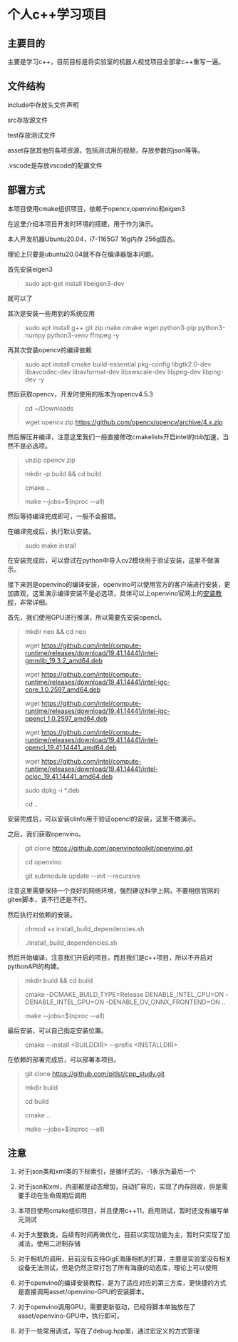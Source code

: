 # 个人c++学习项目

## 主要目的

主要是学习c++，目前目标是将实验室的机器人视觉项目全部拿c++重写一遍。

## 文件结构

include中存放头文件声明

src存放源文件

test存放测试文件

asset存放其他的各项资源，包括测试用的视频，存放参数的json等等。

.vscode是存放vscode的配置文件

## 部署方式

本项目使用cmake组织项目，依赖于opencv,openvino和eigen3

在这里介绍本项目开发时环境的搭建，用于作为演示。

本人开发机器Ubuntu20.04，i7-1165G7 16g内存 256g固态。

理论上只要是ubuntu20.04就不存在编译器版本问题。

首先安装eigen3

> sudo apt-get install libeigen3-dev

就可以了

其次是安装一些用到的系统应用

>sudo apt install g++ git zip make cmake wget python3-pip python3-numpy python3-venv ffmpeg -y

再其次安装opencv的编译依赖

>sudo apt install cmake build-essential pkg-config libgtk2.0-dev libavcodec-dev libavformat-dev libswscale-dev libjpeg-dev libpng-dev -y

然后获取opencv，开发时使用的版本为opencv4.5.3

>cd ~/Downloads
>
>wget opencv.zip https://github.com/opencv/opencv/archive/4.x.zip

然后解压并编译，注意这里我们一般直接修改cmakelists开启intel的tbb加速，当然不是必选项。

>unzip opencv.zip
>
>mkdir -p build && cd build
>
>cmake ..
>
>make --jobs=$(nproc --all)

然后等待编译完成即可，一般不会报错。

在编译完成后，执行默认安装。

>sudo make install

在安装完成后，可以尝试在python中导入cv2模块用于验证安装，这里不做演示。

接下来则是openvino的编译安装，openvino可以使用官方的客户端进行安装，更加直观，这里演示编译安装不是必选项，具体可以上openvino官网上的[安装教程](https://docs.openvino.ai/latest/index.html)，非常详细。

首先，我们使用GPU进行推演，所以需要先安装opencl。

>mkdir neo && cd neo
>
>wget https://github.com/intel/compute-runtime/releases/download/19.41.14441/intel-gmmlib_19.3.2_amd64.deb
>
>wget https://github.com/intel/compute-runtime/releases/download/19.41.14441/intel-igc-core_1.0.2597_amd64.deb
>
>wget https://github.com/intel/compute-runtime/releases/download/19.41.14441/intel-igc-opencl_1.0.2597_amd64.deb
>
>wget https://github.com/intel/compute-runtime/releases/download/19.41.14441/intel-opencl_19.41.14441_amd64.deb
>
>wget https://github.com/intel/compute-runtime/releases/download/19.41.14441/intel-ocloc_19.41.14441_amd64.deb
>
>sudo dpkg -i *.deb
>
>cd ..

安装完成后，可以安装clinfo用于验证opencl的安装，这里不做演示。

之后，我们获取openvino。

>git clone https://github.com/openvinotoolkit/openvino.git
>
>cd openvino
>
>git submodule update --init --recursive

注意这里需要保持一个良好的网络环境，强烈建议科学上网，不要相信官网的gitee脚本，该不行还是不行。

然后执行对依赖的安装。

>chmod +x install_build_dependencies.sh
>
>./install_build_dependencies.sh

然后开始编译，注意我们开启的项目，而且我们是c++项目，所以不开启对pythonAPI的构建。

>mkdir build && cd build
>
>cmake -DCMAKE_BUILD_TYPE=Release DENABLE_INTEL_CPU=ON  -DENABLE_INTEL_GPU=ON -DENABLE_OV_ONNX_FRONTEND=ON ..
>
>make --jobs=$(nproc --all)

最后安装，可以自己指定安装位置。

>cmake --install \<BUILDDIR> --prefix \<INSTALLDIR>

在依赖的部署完成后，可以部署本项目。

> git clone https://github.com/pitlst/cpp_study.git
>
> mkdir build
>
> cd build
> 
> cmake ..
>
> make --jobs=$(nproc --all)

## 注意

1. 对于json类和xml类的下标索引，是循环式的，-1表示为最后一个

2. 对于json和xml，内部都是动态增加，自动扩容的，实现了内存回收，但是需要手动在生命周期后调用

3. 本项目使用cmake组织项目，并且使用c++11，启用测试，暂时还没有编写单元测试

4. 对于大整数类，后续有时间再做优化，目前以实现功能为主，暂时只实现了加减法，使用二进制存储

5. 对于相机的调用，目前没有支持GigE海康相机的打算，主要是实验室没有相关设备无法测试，但是仍然正常打包了所有海康的动态库，理论上可以使用

6. 对于openvino的编译安装教程，是为了适应对应的第三方库，更快捷的方式是直接调用asset/openvino-GPU的安装脚本。

7. 对于openvino调用GPU，需要更新驱动，已经将脚本单独放在了asset/openvino-GPU中，执行即可。

8. 对于一些常用调试，写在了debug.hpp里，通过宏定义的方式管理